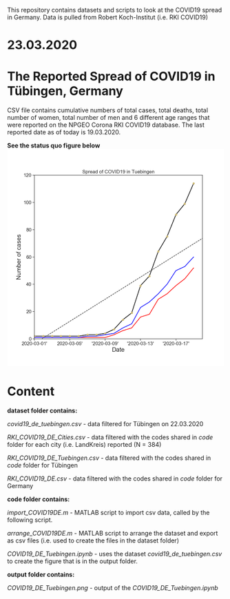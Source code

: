 This repository contains datasets and scripts to look at the COVID19 spread in Germany.
Data is pulled from Robert Koch-Institut (i.e. RKI COVID19) 

# 23.03.2020
# The Reported Spread of COVID19 in Tübingen, Germany

CSV file contains cumulative numbers of total cases, total deaths, total number of women, total number of men and 6 different age ranges that were reported on the NPGEO Corona RKI COVID19 database. The last reported date as of today is 19.03.2020.

**See the status quo figure below**![See the current status](https://github.com/gizal/COVID19/blob/master/COVID19_DE_Tuebingen.png)


# Content

**dataset folder contains:**

*covid19_de_tuebingen.csv* - data filtered for Tübingen on 22.03.2020

*RKI_COVID19_DE_Cities.csv* - data filtered with the codes shared in *code* folder for each city (i.e. LandKreis) reported (N = 384)

*RKI_COVID19_DE_Tuebingen.csv* - data filtered with the codes shared in *code* folder for Tübingen

*RKI_COVID19_DE.csv* - data filtered with the codes shared in *code* folder for Germany

**code folder contains:**

*import_COVID19DE.m* - MATLAB script to import csv data, called by the following script.

*arrange_COVID19DE.m* - MATLAB script to arrange the dataset and export as csv files (i.e. used to create the files in the dataset folder)

*COVID19_DE_Tuebingen.ipynb* - uses the dataset *covid19_de_tuebingen.csv* to create the figure that is in the output folder. 

**output folder contains:**

*COVID19_DE_Tuebingen.png* - output of the *COVID19_DE_Tuebingen.ipynb*
